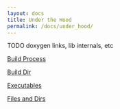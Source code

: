 ```yaml
---
layout: docs
title: Under the Hood
permalink: /docs/under_hood/
---
```


TODO doxygen links, lib internals, etc




[Build Process](/docs/build_process/)

[Build Dir](/docs/build_dir/)

[Executables](/docs/executables/)

[Files and Dirs](/docs/files_dirs/)
